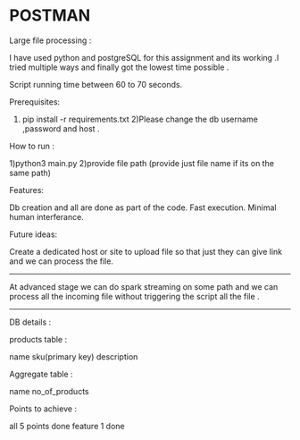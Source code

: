 # POSTMAN

Large file processing :

I have used python and postgreSQL for this assignment and its working .I tried multiple ways and finally got the lowest time possible .

Script running time between 60 to 70 seconds.

Prerequisites:

1) pip install -r requirements.txt
2)Please change the db username ,password and host .


How to run :

1)python3 main.py
2)provide file path (provide just file name if its on the same path)


Features:

Db creation and all are done as part of the code.
Fast execution.
Minimal human interferance.


Future ideas:

Create a dedicated host or site to upload file so that just they can give link and we can process the file.

***
At advanced stage we can do spark streaming on some path and we can process all the incoming file without triggering the script all the file .
***


DB details :

products table :

name sku(primary key) description

Aggregate table :

name no_of_products

Points to achieve :

all 5 points done
feature 1 done
